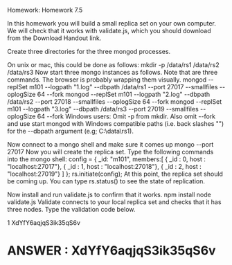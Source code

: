 Homework: Homework 7.5

In this homework you will build a small replica set on your own computer. We will check that it works with validate.js, which you should download from the Download Handout link. 

Create three directories for the three mongod processes. 

On unix or mac, this could be done as follows:
mkdir -p /data/rs1 /data/rs2 /data/rs3
Now start three mongo instances as follows. Note that are three commands. The browser is probably wrapping them visually.
mongod --replSet m101 --logpath "1.log" --dbpath /data/rs1 --port 27017 --smallfiles --oplogSize 64 --fork 
mongod --replSet m101 --logpath "2.log" --dbpath /data/rs2 --port 27018 --smallfiles --oplogSize 64 --fork
mongod --replSet m101 --logpath "3.log" --dbpath /data/rs3 --port 27019 --smallfiles --oplogSize 64 --fork
Windows users: Omit -p from mkdir. Also omit --fork and use start mongod with Windows compatible paths (i.e. back slashes "\") for the --dbpath argument (e.g; C:\data\rs1). 

Now connect to a mongo shell and make sure it comes up
mongo --port 27017
Now you will create the replica set. Type the following commands into the mongo shell:
config = { _id: "m101", members:[
          { _id : 0, host : "localhost:27017"},
          { _id : 1, host : "localhost:27018"},
          { _id : 2, host : "localhost:27019"} ]
         };
rs.initiate(config);
At this point, the replica set should be coming up. You can type
rs.status()
to see the state of replication. 

Now install and run validate.js to confirm that it works.
npm install
node validate.js
Validate connects to your local replica set and checks that it has three nodes. Type the validation code below.

1
XdYfY6aqjqS3ik35qS6v


# ANSWER : XdYfY6aqjqS3ik35qS6v
